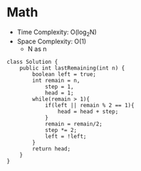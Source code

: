 # Math
* Time Complexity: O(log<sub>2</sub>N)
* Space Complexity: O(1)
	* N as n
```
class Solution {
    public int lastRemaining(int n) {
        boolean left = true;
        int remain = n,
            step = 1,
            head = 1;
        while(remain > 1){
            if(left || remain % 2 == 1){
                head = head + step;
            }
            remain = remain/2;
            step *= 2;
            left = !left;
        }
        return head;
    }
}
```